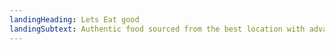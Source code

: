 ```yaml
---
landingHeading: Lets Eat good
landingSubtext: Authentic food sourced from the best location with advanced non GMO methods
---
```

